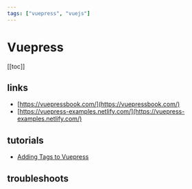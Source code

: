 ```yaml
---
tags: ["vuepress", "vuejs"]
---
```


# Vuepress

[[toc]]

<TagLinks />

## links

- [https://vuepressbook.com/](https://vuepressbook.com/)
- [https://vuepress-examples.netlify.com/](https://vuepress-examples.netlify.com/)

## tutorials

- [Adding Tags to Vuepress](https://code.roygreenfeld.com/cookbook/adding-tags-to-vuepress.html)

## troubleshoots
